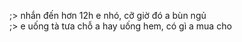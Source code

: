 ;> nhắn đến hơn 12h e nhó, cỡ giờ đó a bùn ngủ<br>
;> e uống tà tưa chỗ a hay uống hem, có gì a mua cho
